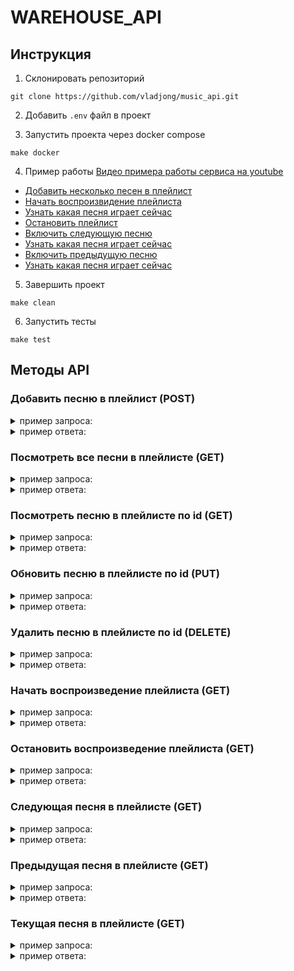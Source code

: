 # WAREHOUSE_API

## Инструкция

1. Склонировать репозиторий
```
git clone https://github.com/vladjong/music_api.git
```

2. Добавить `.env` файл в проект

3. Запустить проекта через docker compose
```
make docker
```
4. Пример работы
[Видео примера работы сервиса на youtube](https://youtu.be/_dzC4VLlupk)
- [Добавить несколько песен в плейлист](#Добавить-песню-в-плейлист-(POST))
- [Начать воспроизвидение плейлиста](#Начать-воспроизведение-плейлиста-(GET))
- [Узнать какая песня играет сейчас](#Текущая-песня-в-плейлисте-(GET))
- [Остановить плейлист](#Остановить-воспроизведение-плейлиста-(GET))
- [Включить следующую песню](#Следующая-песня-в-плейлисте-(GET))
- [Узнать какая песня играет сейчас](#Текущая-песня-в-плейлисте-(GET))
- [Включить предыдущую песню](#Предыдущая-песня-в-плейлисте-(GET))
- [Узнать какая песня играет сейчас](#Текущая-песня-в-плейлисте-(GET))

5. Завершить проект
```
make clean
```
6. Запустить тесты
```
make test
```

## Методы API

### Добавить песню в плейлист (POST)

<details>
<summary>пример запроса:</summary>

```
curl --location 'http://0.0.0.0:8080/api/v1/playlist' \
--header 'X-Forwarded-For: 123.0.0.12' \
--header 'Content-Type: application/json' \
--data '{
    "name": "test_1",
    "duration": 5
}'
```
</details>

<details>
<summary>пример ответа:</summary>

```json
{
    "status": "Song add in playlist"
}
```
</details>

### Посмотреть все песни в плейлисте (GET)

<details>
<summary>пример запроса:</summary>

```
curl --location 'http://0.0.0.0:8080/api/v1/playlist/song'
```
</details>

<details>
<summary>пример ответа:</summary>

```json
[
    {
        "id": 1,
        "name": "test_1",
        "duration": 5
    },
    {
        "id": 2,
        "name": "test_2",
        "duration": 5
    },
    {
        "id": 3,
        "name": "test_3",
        "duration": 5
    },
    {
        "id": 4,
        "name": "test_4",
        "duration": 5
    }
]
```
</details>

### Посмотреть песню в плейлисте по id (GET)

<details>
<summary>пример запроса:</summary>

```
curl --location 'http://0.0.0.0:8080/api/v1/playlist/song/1'
```
</details>

<details>
<summary>пример ответа:</summary>

```json
{
    "id": 1,
    "name": "test_1",
    "duration": 5
}
```
</details>

### Обновить песню в плейлисте по id (PUT)

<details>
<summary>пример запроса:</summary>

```
curl --location --request PUT 'http://0.0.0.0:8080/api/v1/playlist/song' \
--header 'Content-Type: application/json' \
--data '{
    "id": 1,
    "name": "test_new",
    "duration": 25
}'
```
</details>

<details>
<summary>пример ответа:</summary>

```json
{
    "status": "Song id=1 update in playlist"
}
```
</details>

### Удалить песню в плейлисте по id (DELETE)

<details>
<summary>пример запроса:</summary>

```
curl --location --request DELETE 'http://0.0.0.0:8080/api/v1/playlist/song/1'
```
</details>

<details>
<summary>пример ответа:</summary>

```json
{
    "status": "Song id=1 delete in playlist"
}
```
</details>


### Начать воспроизведение плейлиста (GET)

<details>
<summary>пример запроса:</summary>

```
curl --location 'http://0.0.0.0:8080/api/v1/playlist/play'
```
</details>

<details>
<summary>пример ответа:</summary>

```json
{
    "status": "Play apply"
}
```
</details>

### Остановить воспроизведение плейлиста (GET)

<details>
<summary>пример запроса:</summary>

```
curl --location 'http://0.0.0.0:8080/api/v1/playlist/stop'
```
</details>

<details>
<summary>пример ответа:</summary>

```json
{
    "status": "Stop apply"
}
```
</details>


### Следующая песня в плейлисте (GET)

<details>
<summary>пример запроса:</summary>

```
curl --location 'http://0.0.0.0:8080/api/v1/playlist/next'
```
</details>

<details>
<summary>пример ответа:</summary>

```json
{
    "status": "Next apply"
}
```
</details>

### Предыдущая песня в плейлисте (GET)

<details>
<summary>пример запроса:</summary>

```
curl --location 'http://0.0.0.0:8080/api/v1/playlist/prev'
```
</details>

<details>
<summary>пример ответа:</summary>

```json
{
    "status": "Prev apply"
}
```
</details>

### Текущая песня в плейлисте (GET)

<details>
<summary>пример запроса:</summary>

```
curl --location 'http://0.0.0.0:8080/api/v1/playlist/play_song'
```
</details>

<details>
<summary>пример ответа:</summary>

```json
{
    "Id": 2,
    "Name": "test_2",
    "Duration": 5
}
```
</details>

